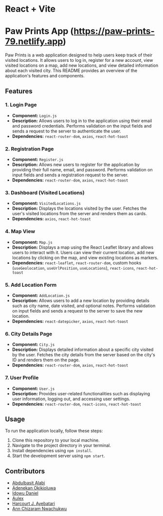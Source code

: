 # React + Vite

# Paw Prints App (https://paw-prints-79.netlify.app)

Paw Prints is a web application designed to help users keep track of their visited locations. It allows users to log in, register for a new account, view visited locations on a map, add new locations, and view detailed information about each visited city. This README provides an overview of the application's features and components.

## Features

### 1. Login Page

- **Component:** `Login.js`
- **Description:** Allows users to log in to the application using their email and password credentials. Performs validation on the input fields and sends a request to the server to authenticate the user.
- **Dependencies:** `react-router-dom`, `axios`, `react-hot-toast`

### 2. Registration Page

- **Component:** `Register.js`
- **Description:** Allows new users to register for the application by providing their full name, email, and password. Performs validation on input fields and sends a registration request to the server.
- **Dependencies:** `react-router-dom`, `axios`, `react-hot-toast`

### 3. Dashboard (Visited Locations)

- **Component:** `VisitedLocations.js`
- **Description:** Displays the locations visited by the user. Fetches the user's visited locations from the server and renders them as cards.
- **Dependencies:** `axios`, `react-hot-toast`

### 4. Map View

- **Component:** `Map.js`
- **Description:** Displays a map using the React Leaflet library and allows users to interact with it. Users can view their current location, add new locations by clicking on the map, and view existing locations as markers.
- **Dependencies:** `react-leaflet`, `react-router-dom`, custom hooks (`useGeolocation`, `useUrlPosition`, `useLocations`), `react-icons`, `react-hot-toast`

### 5. Add Location Form

- **Component:** `AddLocation.js`
- **Description:** Allows users to add a new location by providing details such as city name, date visited, and optional notes. Performs validation on input fields and sends a request to the server to save the new location.
- **Dependencies:** `react-datepicker`, `axios`, `react-hot-toast`

### 6. City Details Page

- **Component:** `City.js`
- **Description:** Displays detailed information about a specific city visited by the user. Fetches the city details from the server based on the city's ID and renders them on the page.
- **Dependencies:** `react-router-dom`, `axios`, `react-hot-toast`

### 7. User Profile

- **Component:** `User.js`
- **Description:** Provides user-related functionalities such as displaying user information, logging out, and accessing user settings.
- **Dependencies:** `react-router-dom`, `react-icons`, `react-hot-toast`

## Usage

To run the application locally, follow these steps:

1. Clone this repository to your local machine.
2. Navigate to the project directory in your terminal.
3. Install dependencies using `npm install`.
4. Start the development server using `npm start`.

## Contributors

- [Abdulbasit Alabi ](https://github.com/marrwan)
- [Adenekan Okikioluwa](https://github.com/OA2302)
- [Idowu Daniel](https://github.com/daniel-idowu-01)
- [Aulex ](https://github.com/au-lex)
- [Harcourt J. Ayebatari](https://github.com/opuindy)
- [Ann Chizaram Nwachukwu](https://github.com/Z-annie)
